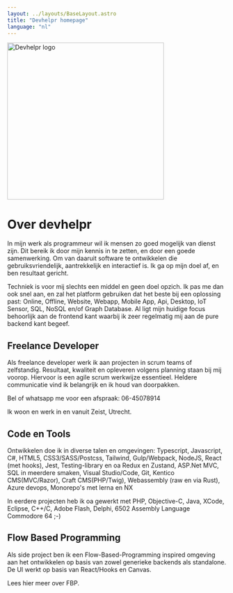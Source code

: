 ```yaml
---
layout: ../layouts/BaseLayout.astro
title: "Devhelpr homepage"
language: "nl"
---
```


<main class="container max-w-5xl px-4 mx-auto min-h-screen overflow-auto flex flex-col justify-center">
	<img
      class="devhelpr-logo self-center max-w-100 w-[360px] aspect-[360/332]"
      src="devhelpr.png"
      alt="Devhelpr logo"
      width="360"
    />
	<h1>Over devhelpr</h1>
	<p>In mijn werk als programmeur wil ik mensen zo goed mogelijk van dienst zijn. Dit bereik ik door mijn kennis in te zetten, en door een goede samenwerking. Om van daaruit software te ontwikkelen die gebruiksvriendelijk, aantrekkelijk en interactief is. Ik ga op mijn doel af, en ben resultaat gericht.</p>			
	<p>Techniek is voor mij slechts een middel en geen doel opzich. Ik pas me dan ook snel aan, en zal het platform gebruiken dat het beste bij een oplossing past: Online, Offline, Website, Webapp, Mobile App, Api, Desktop, IoT Sensor, SQL, NoSQL en/of Graph Database. Al ligt mijn huidige focus behoorlijk aan de frontend kant waarbij ik zeer regelmatig mij aan de pure backend kant begeef.</p>
</main>
<section class="container max-w-5xl px-4 mx-auto">
	<h2>Freelance Developer</h2>
	<p>Als freelance developer werk ik aan projecten in scrum teams of zelfstandig. Resultaat, kwaliteit en opleveren volgens planning staan bij mij voorop. Hiervoor is een agile scrum werkwijze essentieel. Heldere communicatie vind ik belangrijk en ik houd van doorpakken.</p>
	<p>Bel of whatsapp me voor een afspraak: 06-45078914</p>			
	<p>Ik woon en werk in en vanuit Zeist, Utrecht.</p>
</section>
<section class="container max-w-5xl px-4 mx-auto">
	<h2>Code en Tools</h2>
	<p>Ontwikkelen doe ik in diverse talen en omgevingen: Typescript, Javascript, C#, HTML5, CSS3/SASS/Postcss, Tailwind, Gulp/Webpack, NodeJS, React (met hooks), Jest, Testing-library en oa Redux en Zustand, ASP.Net MVC, SQL in meerdere smaken, Visual Studio/Code, Git, Kentico CMS(MVC/Razor), Craft CMS(PHP/Twig), Webassembly (raw en via Rust), Azure devops, Monorepo's met lerna en NX</p>
	<p>In eerdere projecten heb ik oa gewerkt met PHP, Objective-C, Java, XCode, Eclipse, C++/C, Adobe Flash, Delphi, 6502 Assembly Language Commodore 64 ;-)</p>
</section>
<section class="container max-w-5xl px-4 mx-auto">
	<h2>Flow Based Programming</h2>
	<p>Als side project ben ik een Flow-Based-Programming inspired omgeving aan het ontwikkelen op basis van zowel generieke backends als standalone. De UI werkt op basis van React/Hooks en Canvas.</p>
	<p>Lees hier meer over FBP. </p>
</section>

